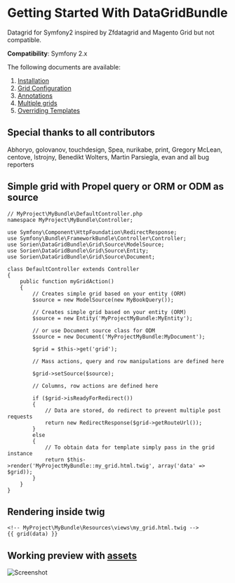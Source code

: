 Getting Started With DataGridBundle
===================================

Datagrid for Symfony2 inspired by Zfdatagrid and Magento Grid but not compatible.

**Compatibility**: Symfony 2.x

The following documents are available:

1. [Installation](https://github.com/S0RIEN/DataGridBundle/blob/master/Resources/doc/installation.md)
2. [Grid Configuration](https://github.com/S0RIEN/DataGridBundle/blob/master/Resources/doc/grid_configuration.md)
3. [Annotations](https://github.com/S0RIEN/DataGridBundle/blob/master/Resources/doc/annotations.md)
4. [Multiple grids](https://github.com/S0RIEN/DataGridBundle/blob/master/Resources/doc/multiple_grids.md)
5. [Overriding Templates](https://github.com/S0RIEN/DataGridBundle/blob/master/Resources/doc/overriding_templates.md)

## Special thanks to all contributors

Abhoryo, golovanov, touchdesign, Spea, nurikabe, print, Gregory McLean, centove, lstrojny, Benedikt Wolters, Martin Parsiegla, evan and all bug reporters

## Simple grid with Propel query or ORM or ODM as source

    // MyProject\MyBundle\DefaultController.php
    namespace MyProject\MyBundle\Controller;

    use Symfony\Component\HttpFoundation\RedirectResponse;
    use Symfony\Bundle\FrameworkBundle\Controller\Controller;
    use Sorien\DataGridBundle\Grid\Source\ModelSource;
    use Sorien\DataGridBundle\Grid\Source\Entity;
    use Sorien\DataGridBundle\Grid\Source\Document;

    class DefaultController extends Controller
    {
        public function myGridAction()
        {
            // Creates simple grid based on your entity (ORM)
            $source = new ModelSource(new MyBookQuery());
     
            // Creates simple grid based on your entity (ORM)
            $source = new Entity('MyProjectMyBundle:MyEntity');

            // or use Document source class for ODM
            $source = new Document('MyProjectMyBundle:MyDocument');

            $grid = $this->get('grid');

            // Mass actions, query and row manipulations are defined here

            $grid->setSource($source);

            // Columns, row actions are defined here

            if ($grid->isReadyForRedirect())
            {
                // Data are stored, do redirect to prevent multiple post requests
                return new RedirectResponse($grid->getRouteUrl());
            }
            else
            {
                // To obtain data for template simply pass in the grid instance
                return $this->render('MyProjectMyBundle::my_grid.html.twig', array('data' => $grid));
            }
        }
    }

## Rendering inside twig

    <!-- MyProject\MyBundle\Resources\views\my_grid.html.twig -->
    {{ grid(data) }}


Working preview with [assets](https://github.com/S0RIEN/DataGridBundle/wiki/Working-preview-assets)
-----
<img src="http://vortex-portal.com/datagrid/grid2.png" alt="Screenshot" />

